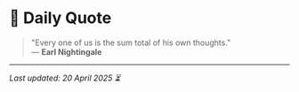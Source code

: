 # 📜 Daily Quote

> "Every one of us is the sum total of his own thoughts."  
> — **Earl Nightingale**

---

_Last updated: 20 April 2025 ⏳_
